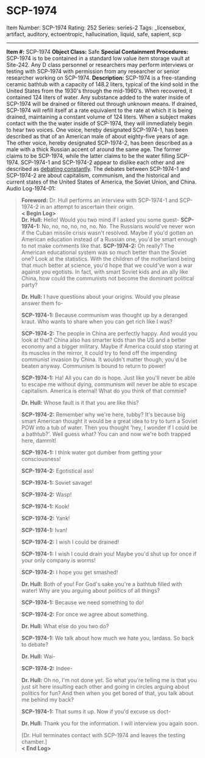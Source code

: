 # SCP-1974
Item Number: SCP-1974
Rating: 252
Series: series-2
Tags: _licensebox, artifact, auditory, ectoentropic, hallucination, liquid, safe, sapient, scp

---

  
**Item #:** SCP-1974 
**Object Class:** Safe
**Special Containment Procedures:** SCP-1974 is to be contained in a standard low value item storage vault at Site-242. Any D class personnel or researchers may perform interviews or testing with SCP-1974 with permission from any researcher or senior researcher working on SCP-1974.
**Description:** SCP-1974 is a free-standing ceramic bathtub with a capacity of 148.2 liters, typical of the kind sold in the United States from the 1930's through the mid-1960's. When recovered, it contained 124 liters of water. Any substance added to the water inside of SCP-1974 will be drained or filtered out through unknown means. If drained, SCP-1974 will refill itself at a rate equivalent to the rate at which it is being drained, maintaining a constant volume of 124 liters.
When a subject makes contact with the the water inside of SCP-1974, they will immediately begin to hear two voices. One voice, hereby designated SCP-1974-1, has been described as that of an American male of about eighty-five years of age. The other voice, hereby designated SCP-1974-2, has been described as a male with a thick Russian accent of around the same age. The former claims to be SCP-1974, while the latter claims to be the water filling SCP-1974.
SCP-1974-1 and SCP-1974-2 appear to dislike each other and are described as [debating constantly](/anart-antics). The debates between SCP-1974-1 and SCP-1974-2 are about capitalism, communism, and the historical and current states of the United States of America, the Soviet Union, and China.
Audio Log-1974-01:
> **Foreword:** Dr. Hull performs an interview with SCP-1974-1 and SCP-1974-2 in an attempt to ascertain their origin.  
>  **< Begin Log>**  
>  **Dr. Hull:** Hello! Would you two mind if I asked you some quest-
> **SCP-1974-1:** No, no, no, no, no, no. No. The Russians would've never won if the Cuban missile crisis wasn't resolved. Maybe if you'd gotten an American education instead of a Russian one, you'd be smart enough to not make comments like that.
> **SCP-1974-2:** Oh really? The American educational system was so much better than the Soviet one? Look at the statistics. With the children of the motherland being that much better at science, you'd hope that we could've won a war against you egotists. In fact, with smart Soviet kids and an ally like China, how could the communists not become the dominant political party?  
>    
>  **Dr. Hull:** I have questions about your origins. Would you please answer them fo-  
>    
>  **SCP-1974-1:** Because communism was thought up by a deranged kraut. Who wants to share when you can get rich like I was?  
>    
>  **SCP-1974-2:** The people in China are perfectly happy. And would you look at that? China also has smarter kids than the US and a better economy and a bigger military. Maybe if America could stop staring at its muscles in the mirror, it could try to fend off the impending communist invasion by China. It wouldn't matter though; you'd be beaten anyway. Communism is bound to return to power!  
>    
>  **SCP-1974-1:** Ha! All you can do is hope. Just like you'll never be able to escape me without dying, communism will never be able to escape capitalism. America is eternal! What do you think of that commie?  
>    
>  **Dr. Hull:** Whose fault is it that you are like this?  
>    
>  **SCP-1974-2:** Remember why we're here, tubby? It's because big smart American thought it would be a great idea to try to turn a Soviet POW into a tub of water. Then you thought 'hey, I wonder if I could be a bathtub?'. Well guess what? You can and now we're both trapped here, dammit!  
>    
>  **SCP-1974-1:** I think water got dumber from getting your consciousness!  
>    
>  **SCP-1974-2:** Egotistical ass!  
>    
>  **SCP-1974-1:** Soviet savage!  
>    
>  **SCP-1974-2:** Wasp!  
>    
>  **SCP-1974-1:** Kook!  
>    
>  **SCP-1974-2:** Yank!  
>    
>  **SCP-1974-1:** Ivan!  
>    
>  **SCP-1974-2:** I wish I could be drained!  
>    
>  **SCP-1974-1:** I wish I could drain you! Maybe you'd shut up for once if your only company is worms!  
>    
>  **SCP-1974-2:** I hope you get smashed!  
>    
>  **Dr. Hull:** Both of you! For God's sake you're a bathtub filled with water! Why are you arguing about politics of all things?  
>    
>  **SCP-1974-1:** Because we need something to do!  
>    
>  **SCP-1974-2:** For once we agree about something.  
>    
>  **Dr. Hull:** What else do you two do?  
>    
>  **SCP-1974-1:** We talk about how much we hate you, lardass. So back to debate?  
>    
>  **Dr. Hull:** Wai-  
>    
>  **SCP-1974-2:** Indee-  
>    
>  **Dr. Hull:** Oh no, I'm not done yet. So what you're telling me is that you just sit here insulting each other and going in circles arguing about politics for fun? And then when you get bored of that, you talk about me behind my back?  
>    
>  **SCP-1974-1:** That sums it up. Now if you'd excuse us doct-  
>    
>  **Dr. Hull:** Thank you for the information. I will interview you again soon.  
>    
>  [Dr. Hull terminates contact with SCP-1974 and leaves the testing chamber.]  
>  **< End Log>**